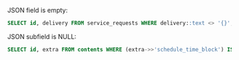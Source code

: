 JSON field is empty:

```sql
SELECT id, delivery FROM service_requests WHERE delivery::text <> '{}';
```

JSON subfield is NULL:

```sql
SELECT id, extra FROM contents WHERE (extra->>'schedule_time_block') IS NULL LIMIT 5
```